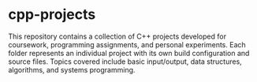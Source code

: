# cpp-projects
This repository contains a collection of C++ projects developed for coursework, programming assignments, and personal experiments. Each folder represents an individual project with its own build configuration and source files. Topics covered include basic input/output, data structures, algorithms, and systems programming.
